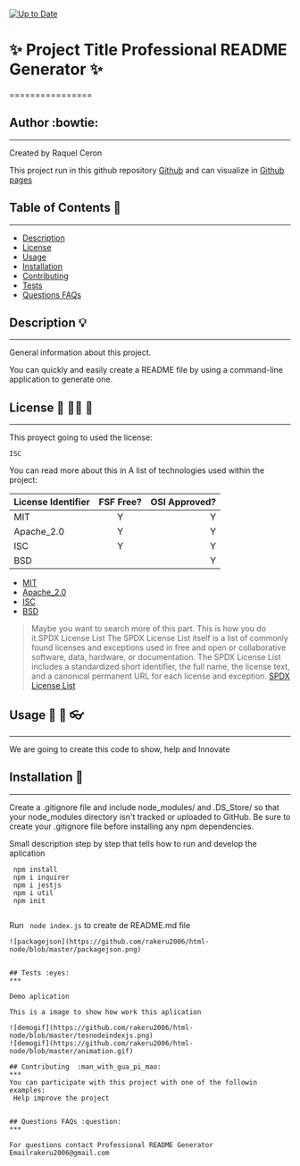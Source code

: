 [![Up to Date](https://github.com/ikatyang/emoji-cheat-sheet/workflows/Up%20to%20Date/badge.svg)](https://github.com/ikatyang/emoji-cheat-sheet/actions?query=workflow%3A%22Up+to+Date%22)

# :sparkles: Project Title  Professional README Generator  :sparkles:
================
## Author :bowtie:
***

Created by Raquel Ceron

This project  run in this github repository [Github](https://github.com/rakeru2006/html-node)
and can visualize in [Github pages](https://rakeru2006.github.io/html-node/)


## Table of Contents :pushpin:
*** 
- [Description](#Description)
- [License](#License)
- [Usage](#Usage)
- [Installation](#Installation)
- [Contributing](#Contributing)
- [Tests](#Tests)
- [Questions FAQs](#Questions-faqs)





## Description  :bulb:
  ***
  General information about this project.

  You can quickly and easily create a README file by using a command-line application to generate one.
  
## License :cop: :guardsman: :key:
  ***
  This proyect going to used the license:
  ~~~
  ISC
  ~~~
  You can read more about this in
  A list of technologies used within the project:
  
  | License Identifier| FSF Free? | OSI Approved? |
  |:--------------|:-------------:|--------------:|
  | MIT| Y | Y|
  | Apache_2.0 | Y | Y|
  | ISC | Y | Y |
  | BSD |  | Y |
  
  * [MIT](https://spdx.org/licenses/MIT.html)
  * [Apache_2.0 ](https://spdx.org/licenses/Apache-2.0.html)
  * [ISC](https://spdx.org/licenses/ISC.html)
  * [BSD](https://spdx.org/licenses/BSD-1-Clause.html)
  
  > Maybe you want to search more of this part.
  > This is how you do it.SPDX License List
  > The SPDX License List itself is a list of commonly found licenses and
  > exceptions used in free and open or collaborative software, data, hardware,
  > or documentation. The SPDX License List includes a standardized short identifier,
  > the full name, the license text, and a canonical
  > permanent URL for each license and exception.
  > [SPDX License List](https://spdx.org/licenses/)
    
    
## Usage :speech_balloon:  :hammer: :eyeglasses: 
  ***
We are going to create this code to show, help and Innovate

## Installation :feet:
***

Create a .gitignore file and include node_modules/ and .DS_Store/ so that your node_modules directory isn't tracked or uploaded to GitHub. Be sure to create your .gitignore file before installing any npm dependencies.

Small description step by step that tells how to run and develop the aplication 



```
 npm install
 npm i inquirer
 npm i jestjs
 npm i util
 npm init 
 
```

Run ` node index.js` to create de README.md file 
```
![packagejson](https://github.com/rakeru2006/html-node/blob/master/packagejson.png)


## Tests :eyes: 
***

Demo aplication

This is a image to show how work this aplication

![demogif](https://github.com/rakeru2006/html-node/blob/master/tesnodeindexjs.png)
![demogif](https://github.com/rakeru2006/html-node/blob/master/animation.gif)

## Contributing  :man_with_gua_pi_mao:
***
You can participate with this project with one of the followin examples: 
 Help improve the project


## Questions FAQs :question:
***

For questions contact Professional README Generator
Emailrakeru2006@gmail.com



 
    


